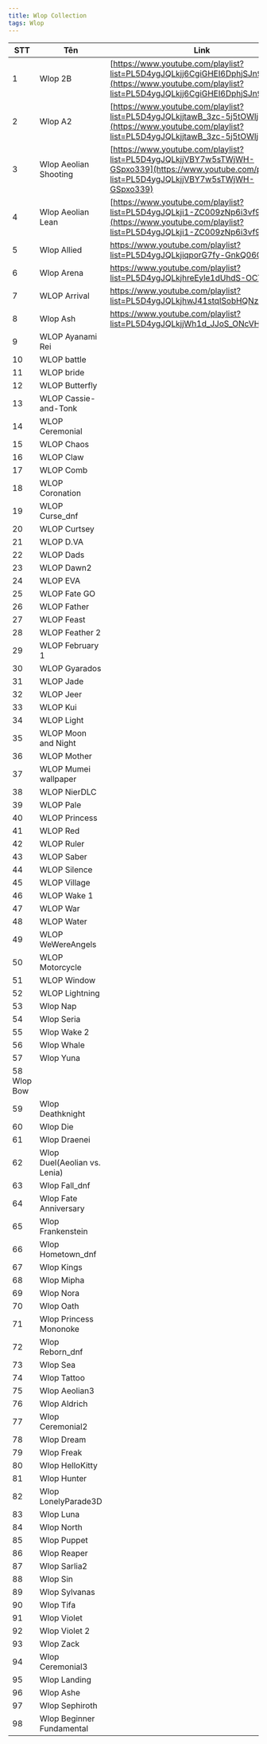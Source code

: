 ```yaml
---
title: Wlop Collection
tags: Wlop
---
```



|STT| Tên  | Link  | a|
|---|---|---|---|
|1| Wlop 2B  | [https://www.youtube.com/playlist?list=PL5D4ygJQLkjj6CgiGHEI6DphjSJn9NHQa](https://www.youtube.com/playlist?list=PL5D4ygJQLkjj6CgiGHEI6DphjSJn9NHQa)  | ![](https://i1.hdslb.com/bfs/archive/cddb1da6e8125ce02953504e2e2a652d2fc9c192.jpg)|
|2| Wlop A2  | [https://www.youtube.com/playlist?list=PL5D4ygJQLkjjtawB_3zc-5j5tOWIj826q](https://www.youtube.com/playlist?list=PL5D4ygJQLkjjtawB_3zc-5j5tOWIj826q)  |
|3| Wlop Aeolian Shooting  | [https://www.youtube.com/playlist?list=PL5D4ygJQLkjjVBY7w5sTWjWH-GSpxo339](https://www.youtube.com/playlist?list=PL5D4ygJQLkjjVBY7w5sTWjWH-GSpxo339)  |
|4| Wlop Aeolian Lean | [https://www.youtube.com/playlist?list=PL5D4ygJQLkji1-ZC009zNp6i3vf9kYSuI](https://www.youtube.com/playlist?list=PL5D4ygJQLkji1-ZC009zNp6i3vf9kYSuI)|
|5|Wlop Allied |https://www.youtube.com/playlist?list=PL5D4ygJQLkjiqporG7fy-GnkQ06QTHNk2 |
|6| Wlop Arena| https://www.youtube.com/playlist?list=PL5D4ygJQLkjhreEyle1dUhdS-OCYdA30a | 
|7|WLOP Arrival | https://www.youtube.com/playlist?list=PL5D4ygJQLkjhwJ41stqISobHQNzH9a6hZ|
|8|Wlop Ash|https://www.youtube.com/playlist?list=PL5D4ygJQLkjjWh1d_JJoS_ONcVHUpCGam|
|9|WLOP Ayanami Rei||
|10|WLOP battle||
|11|WLOP bride||
|12|WLOP Butterfly||
|13|WLOP Cassie-and-Tonk||
|14|WLOP Ceremonial||
|15|WLOP Chaos||
|16|WLOP Claw||
|17|WLOP Comb||
|18|WLOP Coronation||
|19|WLOP Curse_dnf||
|20|WLOP Curtsey||
|21|WLOP D.VA||
|22|WLOP Dads||
|23|WLOP Dawn2||
|24|WLOP EVA||
|25|WLOP Fate GO||
|26|WLOP Father||
|27|WLOP Feast||
|28|WLOP Feather 2||
|29|WLOP February 1||
|30|WLOP Gyarados||
|31|WLOP Jade||
|32|WLOP Jeer||
|33|WLOP Kui||
|34|WLOP Light||
|35|WLOP Moon and Night||
|36|WLOP Mother||
|37|WLOP Mumei wallpaper||
|38|WLOP NierDLC||
|39|WLOP Pale||
|40|WLOP Princess||
|41|WLOP Red||
|42|WLOP Ruler||
|43|WLOP Saber||
|44|WLOP Silence||
|45|WLOP Village||
|46|WLOP Wake 1||
|47|WLOP War||
|48|WLOP Water||
|49|WLOP WeWereAngels||
|50|WLOP Motorcycle||
|51|WLOP Window||
|52|WLOP Lightning||
|53|Wlop Nap||
|54|Wlop Seria||
|55|Wlop Wake 2||
|56|Wlop Whale||
|57|Wlop Yuna||
|58 Wlop Bow| | |
|59|Wlop Deathknight | |
|60 |Wlop Die | |
|61 |Wlop Draenei | |
|62 |Wlop Duel(Aeolian vs. Lenia) | |
|63 |Wlop Fall_dnf | |
|64 |Wlop Fate Anniversary | |
|65 |Wlop Frankenstein | |
|66 |Wlop Hometown_dnf | |
|67 |Wlop Kings | |
|68 |Wlop Mipha | |
|69 |Wlop Nora | |
|70 |Wlop Oath | |
|71 |Wlop Princess Mononoke | |
|72 |Wlop Reborn_dnf | |
|73 |Wlop Sea | |
|74 |Wlop Tattoo | |
|75 |Wlop Aeolian3 | |
|76 |Wlop Aldrich | |
|77 |Wlop Ceremonial2 | |
|78 |Wlop Dream | |
|79 |Wlop Freak | |
|80 |Wlop HelloKitty | |
|81 |Wlop Hunter | |
|82 |Wlop LonelyParade3D | |
|83 |Wlop Luna| |
|84 |Wlop North | |
|85 |Wlop Puppet | |
|86 |Wlop Reaper | |
|87 |Wlop Sarlia2 | |
|88 |Wlop Sin | |
|89 |Wlop Sylvanas | |
|90 |Wlop Tifa | |
|91 |Wlop Violet | |
|92 |Wlop Violet 2 | |
|93 |Wlop Zack | |
|94 |Wlop Ceremonial3 | |
|95 |Wlop Landing | |
|96 |Wlop Ashe | |
|97 |Wlop Sephiroth | |
|98 |Wlop Beginner Fundamental | |

<!--stackedit_data:
eyJoaXN0b3J5IjpbMTk3NTUzMTE3MSwzNDU4MzcyMzEsMjA2NT
AyNTMzNiwtNDcxOTY5NDk1XX0=
-->